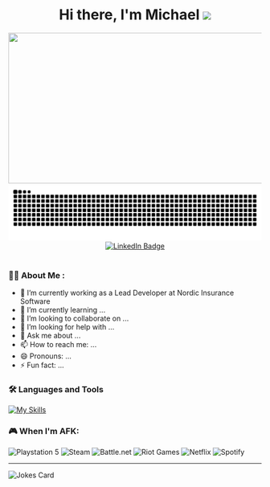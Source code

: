 <!-- **MichaelLarsen/MichaelLarsen** is a ✨ _special_ ✨ repository because its `README.md` (this file) appears on your GitHub profile. -->
<h1 align="center">
  Hi there, I'm Michael
  <img src="https://media.giphy.com/media/hvRJCLFzcasrR4ia7z/giphy.gif" width="30px"/>
</h1>

<div align="center">
  <img src="https://media.giphy.com/media/dWesBcTLavkZuG35MI/giphy.gif" width="600" height="300"/>
</div>

<div align="center">
  <picture>
    <source media="(prefers-color-scheme: dark)" srcset="https://raw.githubusercontent.com/MichaelLarsen/MichaelLarsen/output/github-contribution-grid-snake-dark.svg" />
    <source media="(prefers-color-scheme: light)" srcset="https://raw.githubusercontent.com/MichaelLarsen/MichaelLarsen/output/github-contribution-grid-snake.svg" />
    <img alt="github-snake" src="https://raw.githubusercontent.com/MichaelLarsen/MichaelLarsen/output/github-contribution-grid-snake.svg" />
  </picture>
</div>

<div id="badges" align="center">
  <a href="https://www.linkedin.com/in/michael-larsen-44628483">
    <img src="https://img.shields.io/badge/LinkedIn-blue?style=for-the-badge&logo=linkedin&logoColor=white" alt="LinkedIn Badge"/>
  </a>
</div>

<div align="center">
  <img src="https://komarev.com/ghpvc/?username=MichaelLarsen&style=flat-square&color=blue" alt=""/>
</div>

### 👨‍💻 About Me :
- 🔭 I’m currently working as a Lead Developer at Nordic Insurance Software
- 🌱 I’m currently learning ...
- 👯 I’m looking to collaborate on ...
- 🤔 I’m looking for help with ...
- 💬 Ask me about ...
- 📫 How to reach me: ...
- 😄 Pronouns: ...
- ⚡ Fun fact: ...
  
### :hammer_and_wrench: Languages and Tools
[![My Skills](https://skillicons.dev/icons?i=github,dotnet,graphql,ts,js,react,rider,vscode,docker,azure,java,elasticsearch,apollo,yarn,nodejs&perline=5)](https://skillicons.dev)

### 🎮 When I'm AFK:

![Playstation 5](https://img.shields.io/badge/Playstation%205-003791?style=for-the-badge&logo=playstation-5&logoColor=white)
![Steam](https://img.shields.io/badge/steam-%23000000.svg?style=for-the-badge&logo=steam&logoColor=white)
![Battle.net](https://img.shields.io/badge/battle.net-%2300AEFF.svg?style=for-the-badge&logo=battle.net&logoColor=white)
![Riot Games](https://img.shields.io/badge/riotgames-D32936.svg?style=for-the-badge&logo=riotgames&logoColor=white)
![Netflix](https://img.shields.io/badge/Netflix-E50914?style=for-the-badge&logo=netflix&logoColor=white)
![Spotify](https://img.shields.io/badge/Spotify-1ED760?style=for-the-badge&logo=spotify&logoColor=white)

---
<img src="https://readme-jokes.vercel.app/api?hideBorder" alt="Jokes Card" width="600" height="300">
